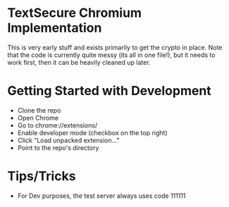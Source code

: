 TextSecure Chromium Implementation
==================================

This is very early stuff and exists primarily to get the crypto in place.
Note that the code is currently quite messy (its all in one file!), but it
needs to work first, then it can be heavily cleaned up later.

Getting Started with Development
================================

* Clone the repo
* Open Chrome
* Go to chrome://extensions/
* Enable developer mode (checkbox on the top right)
* Click "Load unpacked extension..."
* Point to the repo's directory

Tips/Tricks
===========

* For Dev purposes, the test server always uses code 111111
